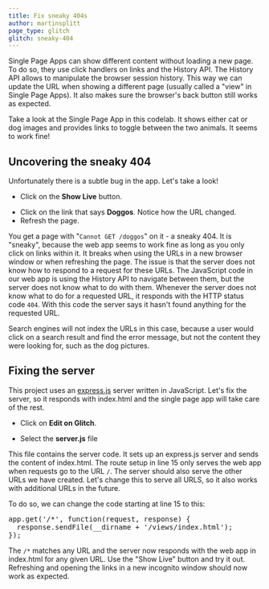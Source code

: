 ```yaml
---
title: Fix sneaky 404s
author: martinsplitt
page_type: glitch
glitch: sneaky-404
---
```


Single Page Apps can show different content without loading a new page.
 To do so, they use click handlers on links and the History API.
 The History API allows to manipulate the browser session history.
 This way we can update the URL when showing a different page
 (usually called a "view" in Single Page Apps).
 It also makes sure the browser's back button still works as expected.

Take a look at the Single Page App in this codelab.
 It shows either cat or dog images and provides links to toggle
 between the two animals. It seems to work fine!

## Uncovering the sneaky 404

Unfortunately there is a subtle bug in the app. Let's take a look!

- Click on the **Show Live** button.

<web-screenshot type="show-live"></web-screenshot>

- Click on the link that says **Doggos**. Notice how the URL changed.
- Refresh the page.

You get a page with "`Cannot GET /doggos`" on it - a sneaky 404.
It is "sneaky", because the web app seems to work fine as long as you only click
on links within it. It breaks when using the URLs in a new browser window
or when refreshing the page. The issue is that the server does not know how to
respond to a request for these URLs. The JavaScript code in our web app is using
the History API to navigate between them, but the server does not know what to do with them. Whenever the
server does not know what to do for a requested URL, it responds with the HTTP
status code `404`. With this code the server says it hasn't found anything for the requested URL.

Search engines will not index the URLs in this case, because a user would click
on a search result and find the error message, but not the content they were looking for,
such as the dog pictures.

## Fixing the server

This project uses an [express.js](https://expressjs.com/) server written in JavaScript.
Let's fix the server, so it responds with index.html and the single page app will take care of the rest.

- Click on **Edit on Glitch**.

<web-screenshot type="edit-on-glitch"></web-screenshot>

- Select the **server.js** file

This file contains the server code. It sets up an express.js server and sends the content of index.html.
The route setup in line 15 only serves the web app when requests go to the URL `/`.
The server should also serve the other URLs we have created.
Let's change this to serve all URLS, so it also works with additional URLs in the future.

To do so, we can change the code starting at line 15 to this:

<pre class="prettyprint">
app.get('/*', function(request, response) {
  response.sendFile(__dirname + '/views/index.html');
});
</pre>

The `/*` matches any URL and the server now responds with the web app in index.html for any given URL.
Use the "Show Live" button and try it out.
Refreshing and opening the links in a new incognito window should now work as expected.
